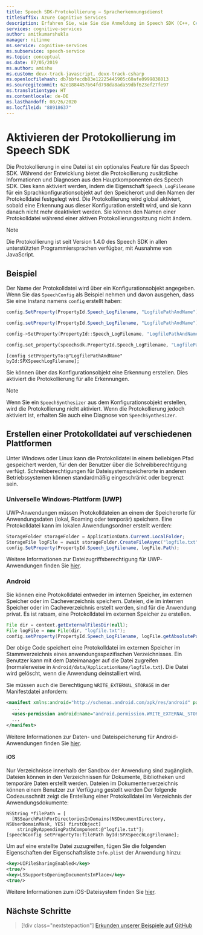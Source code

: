```yaml
---
title: Speech SDK-Protokollierung – Spracherkennungsdienst
titleSuffix: Azure Cognitive Services
description: Erfahren Sie, wie Sie die Anmeldung im Speech SDK (C++, C#, Python, Objective-C, Java) aktivieren.
services: cognitive-services
author: amitkumarshukla
manager: nitinme
ms.service: cognitive-services
ms.subservice: speech-service
ms.topic: conceptual
ms.date: 07/05/2019
ms.author: amishu
ms.custom: devx-track-javascript, devx-track-csharp
ms.openlocfilehash: db7bbfecdb83e12225445905c60afe0999838813
ms.sourcegitcommit: 62e1884457b64fd798da8ada59dbf623ef27fe97
ms.translationtype: HT
ms.contentlocale: de-DE
ms.lasthandoff: 08/26/2020
ms.locfileid: "88918637"
---
```

# <a name="enable-logging-in-the-speech-sdk"></a>Aktivieren der Protokollierung im Speech SDK

Die Protokollierung in eine Datei ist ein optionales Feature für das Speech SDK. Während der Entwicklung bietet die Protokollierung zusätzliche Informationen und Diagnosen aus den Hauptkomponenten des Speech SDK. Dies kann aktiviert werden, indem die Eigenschaft `Speech_LogFilename` für ein Sprachkonfigurationsobjekt auf den Speicherort und den Namen der Protokolldatei festgelegt wird. Die Protokollierung wird global aktiviert, sobald eine Erkennung aus dieser Konfiguration erstellt wird, und sie kann danach nicht mehr deaktiviert werden. Sie können den Namen einer Protokolldatei während einer aktiven Protokollierungssitzung nicht ändern.

> [!NOTE]
> Die Protokollierung ist seit Version 1.4.0 des Speech SDK in allen unterstützten Programmiersprachen verfügbar, mit Ausnahme von JavaScript.

## <a name="sample"></a>Beispiel

Der Name der Protokolldatei wird über ein Konfigurationsobjekt angegeben. Wenn Sie das `SpeechConfig` als Beispiel nehmen und davon ausgehen, dass Sie eine Instanz namens `config` erstellt haben:

```csharp
config.SetProperty(PropertyId.Speech_LogFilename, "LogfilePathAndName");
```

```java
config.setProperty(PropertyId.Speech_LogFilename, "LogfilePathAndName");
```

```C++
config->SetProperty(PropertyId::Speech_LogFilename, "LogfilePathAndName");
```

```Python
config.set_property(speechsdk.PropertyId.Speech_LogFilename, "LogfilePathAndName")
```

```objc
[config setPropertyTo:@"LogfilePathAndName" byId:SPXSpeechLogFilename];
```

Sie können über das Konfigurationsobjekt eine Erkennung erstellen. Dies aktiviert die Protokollierung für alle Erkennungen.

> [!NOTE]
> Wenn Sie ein `SpeechSynthesizer` aus dem Konfigurationsobjekt erstellen, wird die Protokollierung nicht aktiviert. Wenn die Protokollierung jedoch aktiviert ist, erhalten Sie auch eine Diagnose von `SpeechSynthesizer`.

## <a name="create-a-log-file-on-different-platforms"></a>Erstellen einer Protokolldatei auf verschiedenen Plattformen

Unter Windows oder Linux kann die Protokolldatei in einem beliebigen Pfad gespeichert werden, für den der Benutzer über die Schreibberechtigung verfügt. Schreibberechtigungen für Dateisystemspeicherorte in anderen Betriebssystemen können standardmäßig eingeschränkt oder begrenzt sein.

### <a name="universal-windows-platform-uwp"></a>Universelle Windows-Plattform (UWP)

UWP-Anwendungen müssen Protokolldateien an einem der Speicherorte für Anwendungsdaten (lokal, Roaming oder temporär) speichern. Eine Protokolldatei kann im lokalen Anwendungsordner erstellt werden:

```csharp
StorageFolder storageFolder = ApplicationData.Current.LocalFolder;
StorageFile logFile = await storageFolder.CreateFileAsync("logfile.txt", CreationCollisionOption.ReplaceExisting);
config.SetProperty(PropertyId.Speech_LogFilename, logFile.Path);
```

Weitere Informationen zur Dateizugriffsberechtigung für UWP-Anwendungen finden Sie [hier](https://docs.microsoft.com/windows/uwp/files/file-access-permissions).

### <a name="android"></a>Android

Sie können eine Protokolldatei entweder im internen Speicher, im externen Speicher oder im Cacheverzeichnis speichern. Dateien, die im internen Speicher oder im Cacheverzeichnis erstellt werden, sind für die Anwendung privat. Es ist ratsam, eine Protokolldatei im externen Speicher zu erstellen.

```java
File dir = context.getExternalFilesDir(null);
File logFile = new File(dir, "logfile.txt");
config.setProperty(PropertyId.Speech_LogFilename, logFile.getAbsolutePath());
```

Der obige Code speichert eine Protokolldatei im externen Speicher im Stammverzeichnis eines anwendungsspezifischen Verzeichnisses. Ein Benutzer kann mit dem Dateimanager auf die Datei zugreifen (normalerweise in `Android/data/ApplicationName/logfile.txt`). Die Datei wird gelöscht, wenn die Anwendung deinstalliert wird.

Sie müssen auch die Berechtigung `WRITE_EXTERNAL_STORAGE` in der Manifestdatei anfordern:

```xml
<manifest xmlns:android="http://schemas.android.com/apk/res/android" package="...">
  ...
  <uses-permission android:name="android.permission.WRITE_EXTERNAL_STORAGE" />
  ...
</manifest>
```

Weitere Informationen zur Daten- und Dateispeicherung für Android-Anwendungen finden Sie [hier](https://developer.android.com/guide/topics/data/data-storage.html).

#### <a name="ios"></a>iOS

Nur Verzeichnisse innerhalb der Sandbox der Anwendung sind zugänglich. Dateien können in den Verzeichnissen für Dokumente, Bibliotheken und temporäre Daten erstellt werden. Dateien im Dokumentenverzeichnis können einem Benutzer zur Verfügung gestellt werden Der folgende Codeausschnitt zeigt die Erstellung einer Protokolldatei im Verzeichnis der Anwendungsdokumente:

```objc
NSString *filePath = [
  [NSSearchPathForDirectoriesInDomains(NSDocumentDirectory, NSUserDomainMask, YES) firstObject]
    stringByAppendingPathComponent:@"logfile.txt"];
[speechConfig setPropertyTo:filePath byId:SPXSpeechLogFilename];
```

Um auf eine erstellte Datei zuzugreifen, fügen Sie die folgenden Eigenschaften der Eigenschaftsliste `Info.plist` der Anwendung hinzu:

```xml
<key>UIFileSharingEnabled</key>
<true/>
<key>LSSupportsOpeningDocumentsInPlace</key>
<true/>
```

Weitere Informationen zum iOS-Dateisystem finden Sie [hier](https://developer.apple.com/library/archive/documentation/FileManagement/Conceptual/FileSystemProgrammingGuide/FileSystemOverview/FileSystemOverview.html).

## <a name="next-steps"></a>Nächste Schritte

> [!div class="nextstepaction"]
> [Erkunden unserer Beispiele auf GitHub](https://aka.ms/csspeech/samples)

